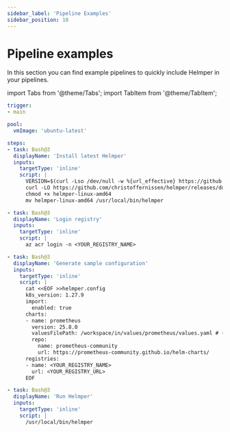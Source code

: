 ```yaml
---
sidebar_label: 'Pipeline Examples'
sidebar_position: 10
---
```


# Pipeline examples

In this section you can find example pipelines to quickly include Helmper in your pipelines.


import Tabs from '@theme/Tabs';
import TabItem from '@theme/TabItem';

<Tabs>
<TabItem value="yaml" label="Azure DevOps Pipelines">

```yaml
trigger:
- main

pool:
  vmImage: 'ubuntu-latest'

steps:
- task: Bash@3
  displayName: 'Install latest Helmper'
  inputs:
    targetType: 'inline'
    script: |
      VERSION=$(curl -Lso /dev/null -w %{url_effective} https://github.com/christoffernissen/helmper/releases/latest | grep -o '[^/]*$')
      curl -LO https://github.com/christoffernissen/helmper/releases/download/$VERSION/helmper-linux-amd64
      chmod +x helmper-linux-amd64
      mv helmper-linux-amd64 /usr/local/bin/helmper

- task: Bash@3
  displayName: 'Login registry'
  inputs:
    targetType: 'inline'
    script: |
      az acr login -n <YOUR_REGISTRY_NAME>

- task: Bash@3
  displayName: 'Generate sample configuration'
  inputs:
    targetType: 'inline'
    script: |
      cat <<EOF >>helmper.config
      k8s_version: 1.27.9
      import:
        enabled: true
      charts:
      - name: prometheus
        version: 25.8.0
        valuesFilePath: /workspace/in/values/prometheus/values.yaml # (Optional)
        repo:
          name: prometheus-community
          url: https://prometheus-community.github.io/helm-charts/
      registries:
      - name: <YOUR_REGISTRY_NAME>
        url: <YOUR_REGISTRY_URL>
      EOF

- task: Bash@3
  displayName: 'Run Helmper'
  inputs:
    targetType: 'inline'
    script: |
      /usr/local/bin/helmper
```

</TabItem>
</Tabs>